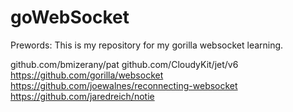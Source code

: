 # goWebSocket

Prewords: This is my repository for my gorilla websocket learning.

github.com/bmizerany/pat
github.com/CloudyKit/jet/v6
https://github.com/gorilla/websocket
https://github.com/joewalnes/reconnecting-websocket
https://github.com/jaredreich/notie